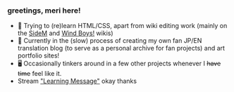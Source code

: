 ### greetings, meri here!
- 🔭 Trying to (re)learn HTML/CSS, apart from wiki editing work (mainly on the [SideM](https://sidem.miraheze.org/wiki/Main_Page) and [Wind Boys!](http://windboys.fandom.com/) wikis)
- 📝 Currently in the (slow) process of creating my own fan JP/EN translation blog (to serve as a personal archive for fan projects) and art portfolio sites!
- 🖥️ Occasionally tinkers around in a few other projects whenever I ~~have time~~ feel like it.
- Stream ["Learning Message"](https://open.spotify.com/track/5ICy98VAWQfVgBialQdD6s) okay thanks
